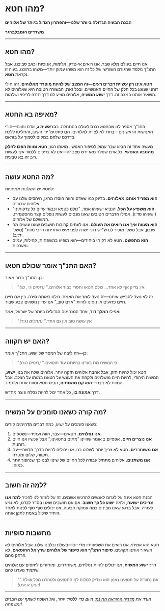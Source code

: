 # מהו חטא?

**הבנת הבעיה הגדולה ביותר שלנו—והפתרון הגדול ביותר של אלוהים**

**משרדים הומבלברגר**

---

## מהו חטא?

אנו חיים בעולם מלא שבר. אנו רואים אי-צדק, אלימות, אנוכיות וכאב סביבנו. אבל התנ"ך מלמד שהגורם השורשי של כל זה הוא משהו עמוק יותר—משהו בתוכנו. בעיה זו נקראת **חטא**.

**חטא אינו רק עשיית דברים רעים—זה המצב של להיות מופרד מאלוהים.** זהו חולי רוחני שנוגע בכל חלק של החיים האנושיים. ובכל זאת, הבשורה הטובה היא שאלוהים לא השאיר אותנו במצב זה. דרך **ישוע המשיח**, אלוהים מציע לנו דרך חזרה לריפוי ושלמות.

---

## מאיפה בא החטא?

התנ"ך מספר לנו שהחטא נכנס לעולם בהתחלה. ב**בראשית ג**, אדם וחווה—הורי האנושות הראשונים—בחרו לא לציית לאלוהים. הם פותו על ידי השטן, והחליטו ללכת בדרכם שלהם במקום לסמוך על בוראם.

מעשה אחד זה הביא שבר עמוק לסיפור האנושי. מאותו רגע, **חטא ומוות הפכו לחלק מהטבע האנושי**. כל אדם שנולד מאז ירש מצב זה—אנו לא צריכים ללמוד איך לעשות רע; זה בא טבעית.

---

## מה החטא עושה?

לחטא יש השלכות אמיתיות:

* **הוא מפריד אותנו מאלוהים.** בדיוק כמו שאדם וחווה הוסרו מהגן, היחסים שלנו עם אלוהים שבורים.
* **הוא משפיע על הכל.** הנביא ישעיהו אמר, "כולנו כטמא וכבגד עדים כל צדקותינו" (ישעיהו סד:ו). אפילו הדברים הטובים שאנו מנסים לעשות נופלים קצר מהסטנדרט המושלם של אלוהים.
* **הוא מעוות איך אנו רואים את העולם.** אנו לעתים קרובות חושבים שאנו עושים מה שנכון, אבל משלי מזכיר לנו ש"יש דרך ישרה לפני איש ואחריתה דרכי מוות" (משלי יד:יב).
* **הוא מתפשט.** חטא לא רק חי ביחידים—הוא מופיע במשפחות, קהילות, עמים ומערכות.

---

## האם התנ"ך אומר שכולם חטאו?

כן. התנ"ך ברור מאוד:

> "אין צדיק אף לא אחד... כולם חטאו וחסרי כבוד אלוהים."
> *(רומים ג:י, כג)*

זה לא נועד להבייש אותנו—זה נועד לומר את האמת. כולנו באותה סירה. בין אם חיינו חיים פרועים או ניסינו להיות "אדם טוב," אנו עדיין נושאים טבע שבור.

אפילו **המלך דוד**, אחד המנהיגים הגדולים ביותר של ישראל, אמר:

> "אין עושה טוב אין גם אחד." *(תהלים נג:ד)*

---

## האם יש תקווה?

כן—וזה ליבה של המסר של ישוע. התנ"ך אומר:

> "כי המשיח מת בעדנו בהיותנו עוד חוטאים." *(רומים ה:ח)*

חטא יכול להיות חזק, אבל אהבת אלוהים חזקה יותר. אלוהים שלח את בנו, **ישוע**, המשיח היהודי, לחיות חיים מושלמים ולקחת את העונש על חטאנו במותו על הצלב. אבל המוות לא ניצח—**הוא קם מהמתים**, הביס חטא ומוות אחת ולתמיד.

דרך **אמונה בו**, כל אחד יכול להיות נסלח ונוצר מחדש.

---

## מה קורה כשאנו סומכים על המשיח?

כשאנו סומכים על ישוע, כמה דברים מדהימים קורים:

1. **אנו נסלחים.** חטאינו—עבר, הווה ועתיד—נשטפים.
2. **אנו נוצרים חיים.** אפסיים ב אומר שהיינו "מתים בחטאינו," אבל עכשיו אנו חיים רוחנית.
3. **אנו משוחררים.** חטא לא צריך יותר לשלוט בנו. אנו יכולים לחיות בדרך חדשה—עם תקווה, שלום ומטרה.
4. **אנו משתנים.** אלוהים מתחיל עבודה לכל החיים של שינוי לבנו כך שנהפוך יותר כמוהו.

---

## למה זה חשוב?

הבנת חטא אינה על לגרום לאנשים להרגיש אשמים. זה על לעזור לנו להכיר **למה אנו צריכים ישועה**, ולמה **ישוע כל כך חשוב**. אם אנו חושבים שאנו בסדר לבדנו, לא נגיע לעזרה. אבל ברגע שאנו מבינים כמה עמוקה הבעיה, אנו יכולים סוף סוף לפנות לאחד היחיד שיכול באמת לתקן אותה.

---

## מחשבות סופיות

חטא הוא אמיתי. אנו רואים את השפעותיו מדי יום—בעולם ובלבנו שלנו. אבל אלוהים לא השאיר אותנו תקועים. **סיפור התנ"ך הוא סיפור של אלוהים שרץ אל החוטאים**, לא הרחק מהם.

דרך **ישוע המשיח**, אנו יכולים להיות נסלחים, משוחררים, ומוחזרים ליחסים עם אלוהים שתמיד נועדנו להם.

> "אם נתוודה על חטאינו נאמן הוא וצדיק לסלוח לנו החטאים ולטהרנו מכל עוולה."
> *(יוחנן א א:ט)*

---

*הורד את [מדריך ההוראה החינמי](../../assets/Doctrine-of-Sin-Teaching-Guide.pdf) היום כדי ללמוד יותר, ואל תשכח לשתף עם חברים ומשפחה!* 